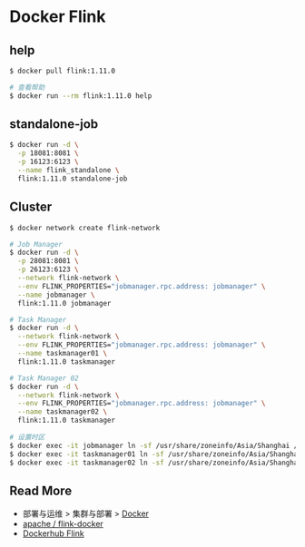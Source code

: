 # Docker Flink



## help

```bash
$ docker pull flink:1.11.0

# 查看帮助
$ docker run --rm flink:1.11.0 help  
```



## standalone-job

```bash
$ docker run -d \
  -p 18081:8081 \
  -p 16123:6123 \
  --name flink_standalone \
  flink:1.11.0 standalone-job
```



## Cluster

```bash
$ docker network create flink-network

# Job Manager
$ docker run -d \
  -p 28081:8081 \
  -p 26123:6123 \
  --network flink-network \
  --env FLINK_PROPERTIES="jobmanager.rpc.address: jobmanager" \
  --name jobmanager \
  flink:1.11.0 jobmanager

# Task Manager
$ docker run -d \
  --network flink-network \
  --env FLINK_PROPERTIES="jobmanager.rpc.address: jobmanager" \
  --name taskmanager01 \
  flink:1.11.0 taskmanager

# Task Manager 02
$ docker run -d \
  --network flink-network \
  --env FLINK_PROPERTIES="jobmanager.rpc.address: jobmanager" \
  --name taskmanager02 \
  flink:1.11.0 taskmanager
  
# 设置时区
$ docker exec -it jobmanager ln -sf /usr/share/zoneinfo/Asia/Shanghai /etc/localtime
$ docker exec -it taskmanager01 ln -sf /usr/share/zoneinfo/Asia/Shanghai /etc/localtime
$ docker exec -it taskmanager02 ln -sf /usr/share/zoneinfo/Asia/Shanghai /etc/localtime
```





## Read More

- 部署与运维 > 集群与部署 > [Docker](https://ci.apache.org/projects/flink/flink-docs-stable/zh/ops/deployment/docker.html)
- [apache / flink-docker](https://github.com/apache/flink-docker)
- [Dockerhub Flink](https://hub.docker.com/_/flink)